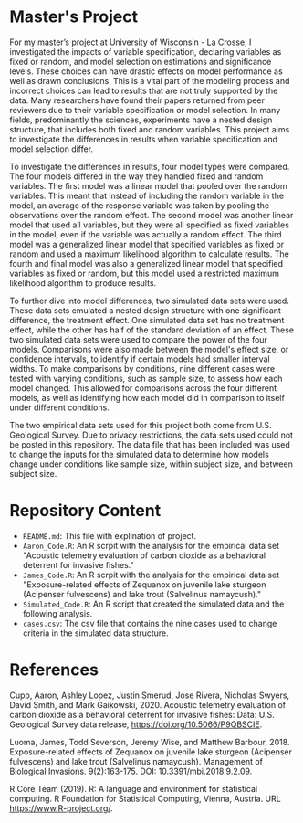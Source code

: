 # Master's Project

For my master’s project at University of Wisconsin - La Crosse, I investigated the impacts of variable specification, declaring variables as fixed or random,  and model selection  on estimations and significance levels. These choices can have drastic effects on model performance as well as drawn conclusions. This is a vital part of the modeling process and incorrect choices can lead to results that are not truly supported by the data. Many researchers have found their papers returned from peer reviewers due to their variable specification or model selection. In many fields, predominantly the sciences, experiments have a nested design structure, that includes both fixed and random variables. This project aims to investigate the differences in results when variable specification and model selection differ. 

To investigate the differences in results, four model types were compared. The four models differed in the way they handled fixed and random variables. The first model was a linear model that pooled over the random variables. This meant that instead of including the random variable in the model, an average of the response variable was taken by pooling the observations over the random effect. The second model was another linear model that used all variables, but they were all specified as fixed variables in the model, even if the variable was actually a random effect. The third model was a generalized linear model that specified variables as fixed or random and used a maximum likelihood algorithm to calculate results. The fourth and final model was also a generalized linear model that specified variables as fixed or random, but this model used a restricted maximum likelihood algorithm to produce results.

To further dive into model differences, two simulated data sets were used. These data sets emulated a nested design structure with one significant difference, the treatment effect.  One simulated data set has no treatment effect, while the other has  half of the standard deviation of an effect. These two simulated data sets were used to compare the power of the four models. Comparisons were also made between the model's effect size, or confidence intervals,  to identify if certain models had smaller interval widths. To make comparisons by conditions, nine different cases were tested with varying conditions, such as sample size, to assess how each model changed. This allowed for comparisons across the four different models, as well as identifying how each model did in comparison to itself under different conditions.

The two empirical data sets used for this project both come from U.S. Geological Survey. Due to privacy restrictions, the data sets used could not be posted in this repository. The data file that has been included was used to change the inputs for the simulated data to determine how models change under conditions like sample size, within subject size, and between subject size. 


# Repository Content

- `README.md`: This file with explination of project.
- `Aaron_Code.R`: An R scrpit with the analysis for the empirical data set "Acoustic telemetry evaluation of carbon dioxide as a behavioral deterrent for invasive fishes."
- `James_Code.R`: An R scrpit with the analysis for the empirical data set "Exposure-related effects of Zequanox on juvenile lake sturgeon (Acipenser fulvescens) and lake trout (Salvelinus namaycush)."
- `Simulated_Code.R`: An R script that created the simulated data and the following analysis.
- `cases.csv`: The csv file that contains the nine cases used to change criteria in the simulated data structure.


# References

Cupp, Aaron, Ashley Lopez, Justin Smerud, Jose Rivera, Nicholas Swyers, David Smith, and Mark Gaikowski, 2020. Acoustic telemetry evaluation of carbon dioxide as a behavioral deterrent for invasive fishes: Data: U.S. Geological Survey data release, https://doi.org/10.5066/P9QBSCIE.

Luoma, James, Todd Severson, Jeremy Wise, and Matthew Barbour, 2018. Exposure-related effects of Zequanox on juvenile lake sturgeon (Acipenser fulvescens) and lake trout (Salvelinus namaycush). Management of Biological Invasions. 9(2):163-175. DOI: 10.3391/mbi.2018.9.2.09. 

R Core Team (2019). R: A language and environment for statistical computing. R Foundation for Statistical Computing, Vienna, Austria. URL https://www.R-project.org/.
